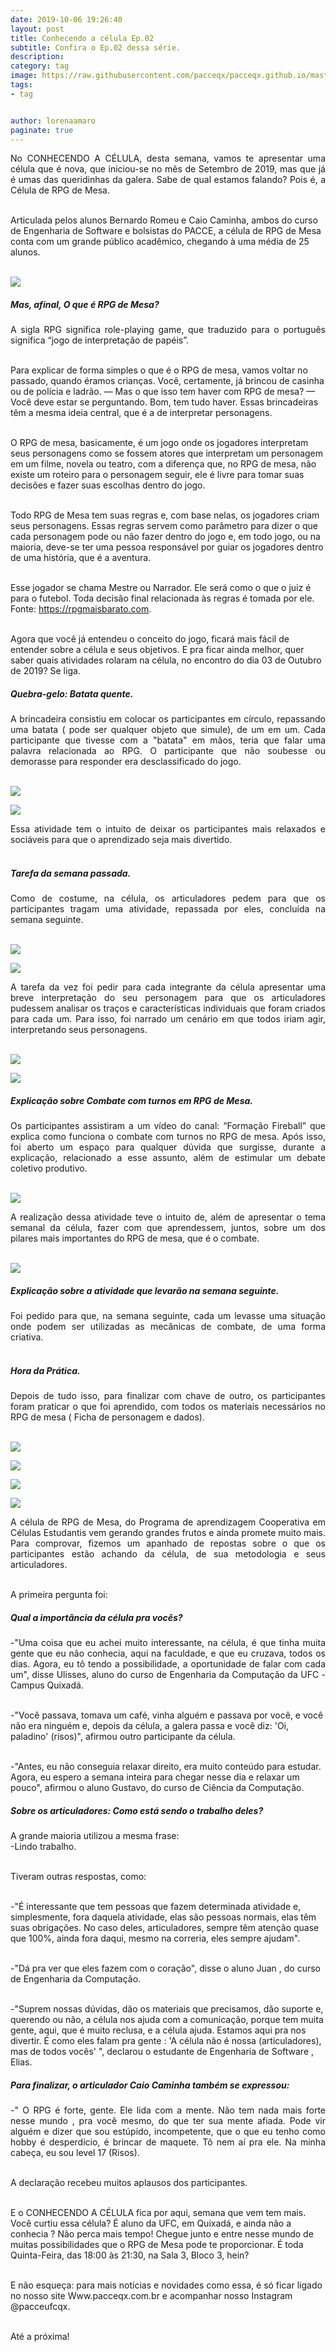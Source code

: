 ```yaml
---
date: 2019-10-06 19:26:40
layout: post
title: Conhecendo a célula Ep.02
subtitle: Confira o Ep.02 dessa série.
description: 
category: tag
image: https://raw.githubusercontent.com/pacceqx/pacceqx.github.io/master/assets/pic/2019-10-06/capa.png
tags:
- tag


author: lorenaamaro
paginate: true
---
```

<p style="text-align: justify">
No CONHECENDO A CÉLULA, desta semana, vamos te apresentar uma célula que é nova, que iniciou-se no mês de Setembro de 2019, mas que já é umas das queridinhas da galera. Sabe de qual estamos falando? Pois é, a Célula de RPG de Mesa.<br><br>

Articulada pelos alunos Bernardo Romeu e Caio Caminha, ambos do curso de Engenharia de Software e bolsistas do PACCE, a célula de RPG de Mesa conta com um grande público acadêmico, chegando à uma média de 25 alunos.<br><br>
</p>

![](https://raw.githubusercontent.com/pacceqx/pacceqx.github.io/master/assets/pic/2019-10-06/img1.jpg)


##### Mas, afinal, O que é RPG de Mesa? <br>
<p style="text-align: justify">
A sigla RPG significa role-playing game, que traduzido para o português significa “jogo de interpretação de papéis”.<br><br>

Para explicar de forma simples o que é o RPG de mesa, vamos voltar no passado, quando éramos crianças. Você, certamente, já brincou de casinha ou de polícia e ladrão. — Mas o que isso tem haver com RPG de mesa? — Você deve estar se perguntando. Bom, tem tudo haver. Essas brincadeiras têm a mesma ideia central, que é a de interpretar personagens.<br><br>

O RPG de mesa, basicamente, é um jogo onde os jogadores interpretam seus personagens como se fossem atores que interpretam um personagem em um filme, novela ou teatro, com a diferença que, no RPG de mesa, não existe um roteiro para o personagem seguir, ele é livre para tomar suas decisões e fazer suas escolhas dentro do jogo.<br><br>

Todo RPG de Mesa tem suas regras e, com base nelas, os jogadores criam seus personagens. Essas regras servem como parâmetro para dizer o que cada personagem pode ou não fazer dentro do jogo e, em todo jogo, ou na maioria, deve-se ter uma pessoa responsável por guiar os jogadores dentro de uma história, que é a aventura. <br><br>

Esse jogador se chama Mestre ou Narrador. Ele será como o que o juiz é para o futebol. Toda decisão final relacionada às regras é tomada por ele.<br>
Fonte: https://rpgmaisbarato.com. <br><br>

Agora que você já entendeu o conceito do jogo, ficará mais fácil de entender sobre a célula e seus objetivos. E pra ficar ainda melhor, quer saber quais atividades rolaram na célula, no encontro do dia 03 de Outubro de 2019? Se liga.<br>
</p>

##### Quebra-gelo: Batata quente.<br>
<p style="text-align: justify">
A brincadeira consistiu em colocar os participantes em círculo, repassando uma batata ( pode ser qualquer objeto que simule), de um em um. Cada participante que tivesse com a "batata" em mãos, teria que falar uma palavra relacionada ao RPG. O participante que não soubesse ou demorasse para responder era desclassificado do jogo. <br><br>
</p>

![](https://raw.githubusercontent.com/pacceqx/pacceqx.github.io/master/assets/pic/2019-10-06/img2.jpg)

![](https://raw.githubusercontent.com/pacceqx/pacceqx.github.io/master/assets/pic/2019-10-06/img3.jpg)


<p style="text-align: justify">
Essa atividade tem o intuito de deixar os participantes mais relaxados e sociáveis para que o aprendizado seja mais divertido.<br><br>
</p>

##### Tarefa da semana passada.<br>
<p style="text-align: justify">
Como de costume, na célula, os articuladores pedem para que os participantes tragam uma atividade, repassada por eles, concluída na semana seguinte.<br><br>
</p>

![](https://raw.githubusercontent.com/pacceqx/pacceqx.github.io/master/assets/pic/2019-10-06/img4.jpg)

![](https://raw.githubusercontent.com/pacceqx/pacceqx.github.io/master/assets/pic/2019-10-06/img12.jpg)


<p style="text-align: justify">
A tarefa da vez foi pedir para cada integrante da célula apresentar uma breve interpretação do seu personagem para que os articuladores pudessem analisar os traços e características individuais que foram criados para cada um. Para isso, foi narrado um cenário em que todos iriam agir, interpretando seus personagens.<br><br>
</p>

![](https://raw.githubusercontent.com/pacceqx/pacceqx.github.io/master/assets/pic/2019-10-06/img5.jpg)

![](https://raw.githubusercontent.com/pacceqx/pacceqx.github.io/master/assets/pic/2019-10-06/img6.jpg)

##### Explicação sobre  Combate com turnos em RPG de Mesa. <br>
<p style="text-align: justify">
Os participantes assistiram a  um vídeo do canal: “Formação Fireball” que explica como funciona o combate com turnos no RPG de mesa. Após isso, foi aberto um espaço para qualquer dúvida que surgisse, durante a explicação, relacionado a esse assunto, além de estimular um debate coletivo produtivo. <br><br>
</p>

![](https://raw.githubusercontent.com/pacceqx/pacceqx.github.io/master/assets/pic/2019-10-06/img7.jpg)

<p style="text-align: justify">
A realização dessa atividade teve o intuito de, além de apresentar o tema semanal da célula, fazer com que aprendessem, juntos, sobre um dos pilares mais importantes do RPG de mesa, que é o combate.<br><br>

</p>

![](https://raw.githubusercontent.com/pacceqx/pacceqx.github.io/master/assets/pic/2019-10-06/img8.jpg)

##### Explicação sobre a atividade que levarão na semana seguinte.<br>
<p style="text-align: justify">
Foi pedido para que, na semana seguinte, cada um levasse uma situação onde podem ser utilizadas as mecânicas de combate, de uma forma criativa.<br><br>
</p>

##### Hora da Prática.<br>
<p style="text-align: justify">
Depois de tudo isso, para finalizar com chave de outro, os participantes foram praticar o que foi aprendido, com todos os materiais necessários no RPG de mesa ( Ficha de personagem 
 e dados).<br><br>
 </p>

 ![](https://raw.githubusercontent.com/pacceqx/pacceqx.github.io/master/assets/pic/2019-10-06/img9.jpg)

![](https://raw.githubusercontent.com/pacceqx/pacceqx.github.io/master/assets/pic/2019-10-06/img10.jpg)

![](https://raw.githubusercontent.com/pacceqx/pacceqx.github.io/master/assets/pic/2019-10-06/img11.jpg)

![](https://raw.githubusercontent.com/pacceqx/pacceqx.github.io/master/assets/pic/2019-10-06/img13.jpg)


<p style="text-align: justify">
A célula de RPG de Mesa, do Programa de aprendizagem Cooperativa em Células Estudantis vem gerando grandes frutos e ainda promete muito mais. Para comprovar, fizemos um apanhado de repostas sobre o  que os participantes estão achando da célula, de sua metodologia e seus articuladores.<br><br>

A primeira pergunta foi:
</p>

##### Qual a importância da célula pra vocês?<br>
<p style="text-align: justify">
-"Uma coisa que eu achei muito interessante, na célula, é que tinha muita gente que eu não conhecia, aqui na faculdade, e que eu cruzava, todos os dias. Agora, eu tô tendo a possibilidade, a oportunidade de falar com cada um", disse Ulisses, aluno do curso de  Engenharia da Computação da UFC - Campus Quixadá.<br><br>

-"Você passava, tomava um café, vinha alguém e passava por você, e você não era ninguém e, depois da célula, a galera passa e você diz:  'Oi, paladino' (risos)", afirmou outro participante da célula.<br><br>

-"Antes, eu não conseguia relaxar direito, era muito conteúdo para estudar. Agora, eu espero a semana inteira para chegar nesse dia e relaxar um pouco", afirmou o aluno Gustavo, do curso de Ciência da Computação.<br>
</p>


##### Sobre os articuladores: Como está sendo o trabalho deles?
<p style="text-align: justify">
A grande maioria utilizou a mesma frase:<br>
-Lindo trabalho.<br><br>

Tiveram outras respostas, como:<br><br>

-"É interessante que tem pessoas que fazem determinada atividade e, simplesmente, fora daquela atividade, elas são pessoas normais, elas têm suas obrigações. No caso deles, articuladores, sempre têm atenção quase que 100%, ainda fora daqui, mesmo na correria, eles sempre ajudam". <br><br>

-"Dá pra ver que eles fazem com o coração", disse o aluno Juan , do curso de Engenharia da Computação. <br><br>

-"Suprem nossas dúvidas, dão os materiais que precisamos, dão suporte e, querendo ou não, a célula nos ajuda com a comunicação, porque tem muita gente, aqui, que é muito reclusa, e a célula ajuda. Estamos aqui pra nos divertir. É como eles falam pra gente : 'A célula não é nossa (articuladores), mas de todos vocês' ", declarou o estudante de Engenharia de Software , Elias.<br>
</p>

##### Para finalizar, o articulador Caio Caminha também se expressou:<br>
<p style="text-align: justify">
-" O RPG é forte, gente. Ele lida com a mente. Não tem nada mais forte nesse mundo , pra você mesmo, do que ter sua mente afiada. Pode vir alguém e dizer que sou estúpido, incompetente, que o que eu tenho como hobby é desperdício, é brincar de maquete. Tô nem aí pra ele. Na minha cabeça, eu sou level 17 (Risos).<br><br>

A declaração recebeu muitos aplausos dos participantes.<br><br>

E o CONHECENDO A CÉLULA fica por aqui, semana que vem tem mais. Você curtiu essa célula? É aluno da UFC, em Quixadá, e ainda não a conhecia ? Não perca mais tempo! Chegue junto e entre nesse mundo de muitas possibilidades que o RPG de Mesa pode te proporcionar. É toda Quinta-Feira, das 18:00 às 21:30, na Sala 3, Bloco 3, hein?<br><br>

E não esqueça: para mais notícias e novidades como essa, é só ficar ligado no nosso site Www.pacceqx.com.br e acompanhar nosso Instagram @pacceufcqx.
<br><br>

Até a próxima!<br><br>
</p>




